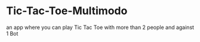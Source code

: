 # Tic-Tac-Toe-Multimodo
an app where you can play Tic Tac Toe with more than 2 people and against 1 Bot
